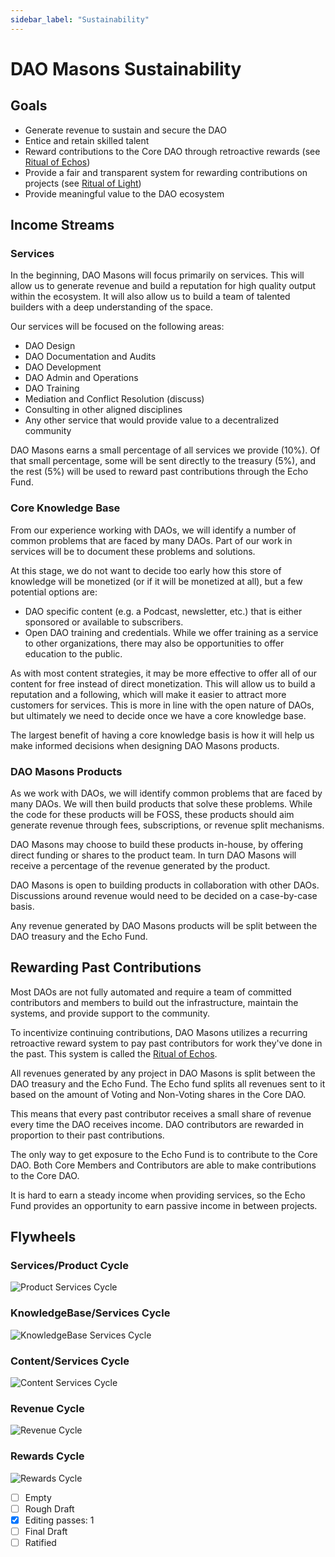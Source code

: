```yaml
---
sidebar_label: "Sustainability"
---
```


# DAO Masons Sustainability

## Goals

- Generate revenue to sustain and secure the DAO
- Entice and retain skilled talent
- Reward contributions to the Core DAO through retroactive rewards (see [Ritual of Echos](/docs/Rituals/ritual-of-echos))
- Provide a fair and transparent system for rewarding contributions on projects (see [Ritual of Light](/docs/Rituals/ritual-of-light))
- Provide meaningful value to the DAO ecosystem

## Income Streams

### Services

In the beginning, DAO Masons will focus primarily on services. This will allow us to generate revenue and build a reputation for high quality output within the ecosystem. It will also allow us to build a team of talented builders with a deep understanding of the space.

Our services will be focused on the following areas:

- DAO Design
- DAO Documentation and Audits
- DAO Development
- DAO Admin and Operations
- DAO Training
- Mediation and Conflict Resolution (discuss)
- Consulting in other aligned disciplines
- Any other service that would provide value to a decentralized community

DAO Masons earns a small percentage of all services we provide (10%). Of that small percentage, some will be sent directly to the treasury (5%), and the rest (5%) will be used to reward past contributions through the Echo Fund.

### Core Knowledge Base

From our experience working with DAOs, we will identify a number of common problems that are faced by many DAOs. Part of our work in services will be to document these problems and solutions.

At this stage, we do not want to decide too early how this store of knowledge will be monetized (or if it will be monetized at all), but a few potential options are:

- DAO specific content (e.g. a Podcast, newsletter, etc.) that is either sponsored or available to subscribers.
- Open DAO training and credentials. While we offer training as a service to other organizations, there may also be opportunities to offer education to the public.

As with most content strategies, it may be more effective to offer all of our content for free instead of direct monetization. This will allow us to build a reputation and a following, which will make it easier to attract more customers for services. This is more in line with the open nature of DAOs, but ultimately we need to decide once we have a core knowledge base.

The largest benefit of having a core knowledge basis is how it will help us make informed decisions when designing DAO Masons products.

### DAO Masons Products

As we work with DAOs, we will identify common problems that are faced by many DAOs. We will then build products that solve these problems. While the code for these products will be FOSS, these products should aim generate revenue through fees, subscriptions, or revenue split mechanisms.

DAO Masons may choose to build these products in-house, by offering direct funding or shares to the product team. In turn DAO Masons will receive a percentage of the revenue generated by the product.

DAO Masons is open to building products in collaboration with other DAOs. Discussions around revenue would need to be decided on a case-by-case basis.

Any revenue generated by DAO Masons products will be split between the DAO treasury and the Echo Fund.

## Rewarding Past Contributions

Most DAOs are not fully automated and require a team of committed contributors and members to build out the infrastructure, maintain the systems, and provide support to the community.

To incentivize continuing contributions, DAO Masons utilizes a recurring retroactive reward system to pay past contributors for work they've done in the past. This system is called the [Ritual of Echos](/docs/Rituals/ritual-of-echos).

All revenues generated by any project in DAO Masons is split between the DAO treasury and the Echo Fund. The Echo fund splits all revenues sent to it based on the amount of Voting and Non-Voting shares in the Core DAO.

This means that every past contributor receives a small share of revenue every time the DAO receives income. DAO contributors are rewarded in proportion to their past contributions.

The only way to get exposure to the Echo Fund is to contribute to the Core DAO. Both Core Members and Contributors are able to make contributions to the Core DAO.

It is hard to earn a steady income when providing services, so the Echo Fund provides an opportunity to earn passive income in between projects.

## Flywheels

### Services/Product Cycle

![Product Services Cycle](/img/Services-Product-Cycle.png)

### KnowledgeBase/Services Cycle

![KnowledgeBase Services Cycle](/img/Revenue-Services-Cycle.png)

### Content/Services Cycle

![Content Services Cycle](/img/Content-Services-Cycle.png)

### Revenue Cycle

![Revenue Cycle](/img/Revenue-Cycle.png)

### Rewards Cycle

![Rewards Cycle](/img/Rewards-Cycle.png)

- [ ] Empty
- [ ] Rough Draft
- [x] Editing passes: 1
- [ ] Final Draft
- [ ] Ratified
